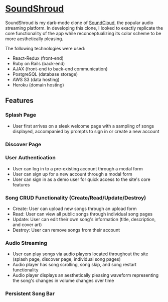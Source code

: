 # [SoundShroud](http://soundshroud000.herokuapp.com/#/discover)

SoundShroud is my dark-mode clone of [SoundCloud](https://soundcloud.com/discover), the popular audio streaming platform. In developing this clone, I looked to exactly replicate the core functionality of the app while reconceptualizing its color scheme to be more aesthetically pleasing.

The following technologies were used:
- React-Redux (front-end)
- Ruby on Rails (back-end)
- AJAX (front-end to back-end communication)
- PostgreSQL (database storage)
- AWS S3 (data hosting)
- Heroku (domain hosting)

## Features

### Splash Page
- User first arrives on a sleek welcome page with a sampling of songs displayed, accompanied by prompts to sign in or create a new account

### Discover Page

### User Authentication
- User can log in to a pre-existing account through a modal form
- User can sign up for a new account through a modal form
- User can sign in as a demo user for quick access to the site's core features

### Song CRUD Functionality (Create/Read/Update/Destroy)
- Create: User can upload new songs through an upload form
- Read: User can view all public songs through individual song pages
- Update: User can edit their own song's information (title, description, and cover art)
- Destroy: User can remove songs from their account

### Audio Streaming
- User can play songs via audio players located throughout the site (splash page, discover page, individual song pages)
- Audio player has song scrolling, song skip, and song restart functionality
- Audio player displays an aesthetically pleasing waveform representing the song's changes in volume changes over time

### Persistent Song Bar
